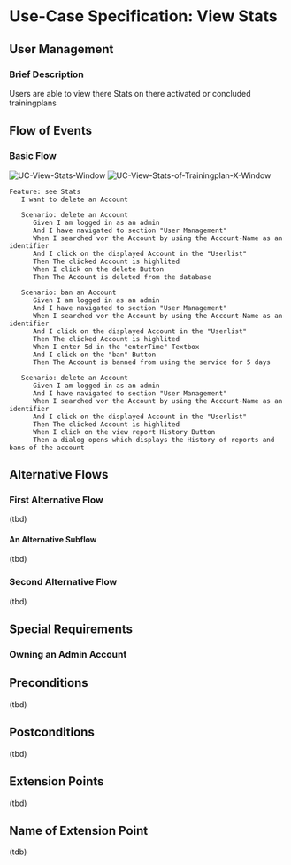 # Use-Case Specification: View Stats

## User Management
### Brief Description

Users are able to view there Stats on there activated or concluded trainingplans

## Flow of Events
### Basic Flow
![UC-View-Stats-Window](./Bilder/ViewStats.jpg)
![UC-View-Stats-of-Trainingplan-X-Window](./Bilder/ViewTPStats.jpg)

``` Gherkin
Feature: see Stats
   I want to delete an Account

   Scenario: delete an Account
      Given I am logged in as an admin
      And I have navigated to section "User Management"
      When I searched vor the Account by using the Account-Name as an identifier
      And I click on the displayed Account in the "Userlist"
      Then The clicked Account is highlited
      When I click on the delete Button  
      Then The Account is deleted from the database

   Scenario: ban an Account
      Given I am logged in as an admin
      And I have navigated to section "User Management"
      When I searched vor the Account by using the Account-Name as an identifier
      And I click on the displayed Account in the "Userlist"
      Then The clicked Account is highlited
      When I enter 5d in the "enterTime" Textbox
      And I click on the "ban" Button
      Then The Account is banned from using the service for 5 days

   Scenario: delete an Account
      Given I am logged in as an admin
      And I have navigated to section "User Management"
      When I searched vor the Account by using the Account-Name as an identifier
      And I click on the displayed Account in the "Userlist"
      Then The clicked Account is highlited
      When I click on the view report History Button  
      Then a dialog opens which displays the History of reports and bans of the account
```


## Alternative Flows
###  First Alternative Flow
(tbd)

#### An Alternative Subflow
(tbd)

### Second Alternative Flow
(tbd)

## Special Requirements
### Owning an Admin Account


## Preconditions
(tbd)

## Postconditions
(tbd)

## Extension Points

(tbd)

## Name of Extension Point

(tdb)
